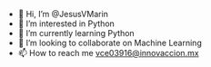 - 👋 Hi, I’m @JesusVMarin
- 👀 I’m interested in Python
- 🌱 I’m currently learning Python
- 💞️ I’m looking to collaborate on Machine Learning
- 📫 How to reach me vce03916@innovaccion.mx

<!---
JesusVMarin/JesusVMarin is a ✨ special ✨ repository because its `README.md` (this file) appears on your GitHub profile.
You can click the Preview link to take a look at your changes.
--->

